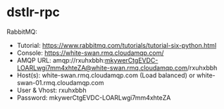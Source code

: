 # dstlr-rpc
RabbitMQ:
- Tutorial: https://www.rabbitmq.com/tutorials/tutorial-six-python.html
- Console: https://white-swan.rmq.cloudamqp.com/
- AMQP URL: amqp://rxuhxbbh:mkywerCtgEVDC-LOARLwgi7mm4xhteZA@white-swan.rmq.cloudamqp.com/rxuhxbbh
- Host(s): white-swan.rmq.cloudamqp.com (Load balanced) or white-swan-01.rmq.cloudamqp.com
- User & Vhost: rxuhxbbh
- Password: mkywerCtgEVDC-LOARLwgi7mm4xhteZA